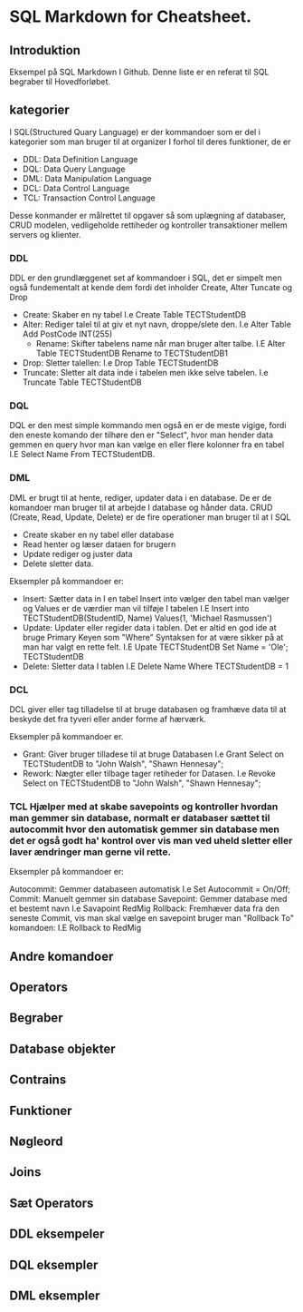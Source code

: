 # SQL Markdown for Cheatsheet.

## Introduktion

Eksempel på SQL Markdown I Github. Denne liste er en referat til SQL begraber til Hovedforløbet.

## kategorier

I SQL(Structured Quary Language) er der kommandoer som er del i kategorier som man bruger til at organizer I forhol til deres funktioner, de er
- DDL: Data Definition Language
- DQL: Data Query Language
- DML: Data Manipulation Language
- DCL: Data Control Language 
- TCL: Transaction Control Language

Desse konmander er målrettet til opgaver så som uplægning af databaser, CRUD modelen, vedligeholde rettiheder og kontroller transaktioner mellem servers og klienter.

### DDL

DDL er den grundlæggenet set af kommandoer i SQL, det er simpelt men også fundementalt at kende dem fordi det inholder Create, Alter Tuncate og Drop

- Create: Skaber en ny tabel I.e Create Table TECTStudentDB
- Alter: Rediger talel til at giv et nyt navn, droppe/slete den. I.e Alter Table Add PostCode INT(255)
  - Rename: Skifter tabelens name når man bruger alter talbe. I.E Alter Table TECTStudentDB Rename to TECTStudentDB1  
- Drop: Sletter talellen: I.e Drop Table TECTStudentDB
- Truncate: Sletter alt data inde i tabelen men ikke selve tabelen. I.e Truncate Table TECTStudentDB

### DQL 

DQL er den mest simple kommando men også en er de meste vigige, fordi den eneste komando der tilhøre den er "Select", hvor man hender data gemmen en query hvor man kan vælge en eller flere kolonner fra en tabel I.E Select Name From TECTStudentDB.


### DML

DML er brugt til at hente, rediger, updater data i en database. De er de komandoer man bruger til at arbejde I database og hånder data. CRUD (Create, Read, Update, Delete) er de fire operationer man bruger til at I SQL


- Create skaber en ny tabel eller database
- Read henter og læser dataen for brugern
- Update rediger og juster data
- Delete sletter data.

Eksempler på kommandoer er:

- Insert: Sætter data in I en tabel Insert into vælger den tabel man vælger og Values er de værdier man vil tilføje I tabelen I.E Insert into TECTStudentDB(StudentID, Name) Values(1, 'Michael Rasmussen')
- Update: Updater eller regider data i tablen. Det er altid en god ide at bruge Primary Keyen som "Where" Syntaksen for at være sikker på at man har valgt en rette felt. I.E Upate TECTStudentDB Set Name = 'Ole'; TECTStudentDB
- Delete: Sletter data I tablen I.E Delete Name Where TECTStudentDB = 1

### DCL

DCL giver eller tag tilladelse til at bruge databasen og framhæve data til at beskyde det fra tyveri eller ander forme af hærværk.

Eksempler på kommandoer er.

- Grant: Giver bruger tilladese til at bruge Databasen I.e Grant Select on TECTStudentDB to "John Walsh", "Shawn Hennesay";
- Rework: Nægter eller tilbage tager retiheder for Datasen. I.e  Revoke Select on TECTStudentDB to  "John Walsh", "Shawn Hennesay";

### TCL Hjælper med at skabe savepoints og kontroller hvordan man gemmer sin database, normalt er databaser sættet til autocommit hvor den automatisk gemmer sin database men det er også godt ha' kontrol over vis man ved uheld sletter eller laver ændringer man gerne vil rette.

Eksempler på kommandoer er:

Autocommit: Gemmer databaseen automatisk I.e Set Autocommit = On/Off;
Commit: Manuelt gemmer sin database
Savepoint: Gemmer database med et bestemt navn I.e Savapoint RedMig 
Rollback: Fremhæver data fra den seneste Commit, vis man skal vælge en savepoint bruger man "Rollback To" komandoen: I.E Rollback to RedMig


## Andre komandoer

## Operators

## Begraber

## Database objekter

## Contrains

## Funktioner 

## Nøgleord

## Joins

## Sæt Operators

## DDL eksempeler

## DQL eksempler

## DML eksempler
